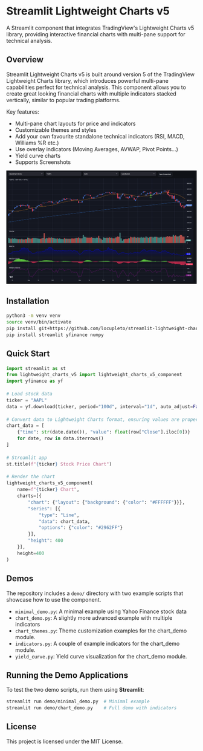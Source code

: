 # Streamlit Lightweight Charts v5

A Streamlit component that integrates TradingView's Lightweight Charts v5 library, providing interactive financial charts with multi-pane support for technical analysis.

## Overview

Streamlit Lightweight Charts v5 is built around version 5 of the TradingView Lightweight Charts library, which introduces powerful multi-pane capabilities perfect for technical analysis. This component allows you to create great looking financial charts with multiple indicators stacked vertically, similar to popular trading platforms.

Key features:

- Multi-pane chart layouts for price and indicators
- Customizable themes and styles
- Add your own favourite standalone technical indicators (RSI, MACD, Williams %R etc.)
- Use overlay indicators (Moving Averages, AVWAP, Pivot Points...)
- Yield curve charts
- Supports Screenshots

![Screenshot](Screenshot.png)

## Installation

```bash
python3 -m venv venv
source venv/bin/activate
pip install git+https://github.com/locupleto/streamlit-lightweight-charts-v5.git --force-reinstall
pip install streamlit yfinance numpy
```

## Quick Start

```python
import streamlit as st
from lightweight_charts_v5 import lightweight_charts_v5_component
import yfinance as yf

# Load stock data
ticker = "AAPL"
data = yf.download(ticker, period="100d", interval="1d", auto_adjust=False) 

# Convert data to Lightweight Charts format, ensuring values are proper floats
chart_data = [
    {"time": str(date.date()), "value": float(row["Close"].iloc[0])}  
    for date, row in data.iterrows()
]

# Streamlit app
st.title(f"{ticker} Stock Price Chart")

# Render the chart
lightweight_charts_v5_component(
    name=f"{ticker} Chart",
    charts=[{
        "chart": {"layout": {"background": {"color": "#FFFFFF"}}},
        "series": [{
            "type": "Line",
            "data": chart_data,
            "options": {"color": "#2962FF"}
        }],
        "height": 400
    }],
    height=400
)
```

## Demos

The repository includes a `demo/` directory with two example scripts that showcase how to use the component.

- `minimal_demo.py`: A minimal example using Yahoo Finance stock data
- `chart_demo.py`: A slightly more advanced example with multiple indicators
- `chart_themes.py`: Theme customization examples for the chart_demo module.
- `indicators.py`: A couple of example indicators for the chart_demo module.
- `yield_curve.py`: Yield curve visualization for the chart_demo module.

## Running the Demo Applications 

To test the two demo scripts, run them using **Streamlit**:

```bash
streamlit run demo/minimal_demo.py  # Minimal example
streamlit run demo/chart_demo.py    # Full demo with indicators
```

## License

This project is licensed under the MIT License.
